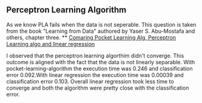 ## Perceptron Learning Algorithm 

As we know PLA fails when the data is not seperable. This question is taken from the book "Learning from Data" authored by Yaser S. Abu-Mostafa and others, chapter three.
** [Comaring Pocket Learning Alg, Perceptron Learning algo and linear regression](https://github.com/shrilekha17/Linear-Model)

I observed that the perceptron learning algorthim didn't converge. This outcome is aligned with the 
fact that the data is not linearly separable. With pocket-learning-algorithm the execution time was 0.246 and classification error 0.092.With linear regression the execution time was 0.00039 and classification error 0.103. Overall
      linear regression took less time to converge and both the algorithm were pretty close
      with the classification error.
